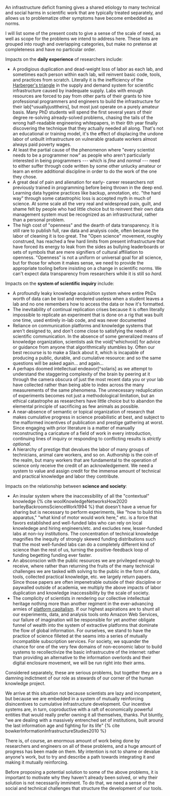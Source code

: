 An infrastructure deficit framing gives a shared etiology to many technical and social harms in scientific work that are typically treated separately, and allows us to problematize other symptoms have become embedded as norms.

I will list some of the present costs to give a sense of the scale of need, as well as scope for the problems we intend to address here. These lists are grouped into rough and overlapping categories, but make no pretense at completeness and have no particular order.

Impacts on the **daily experience** of researchers include:

* A prodigious duplication and dead-weight loss of labor as each lab, and sometimes each person within each lab, will reinvent basic code, tools, and practices from scratch. Literally it is the inefficiency of the [Harberger's triangle](https://en.wikipedia.org/wiki/Deadweight_loss#Harberger's_triangle) in the supply and demand system for scientific infrastructure caused by inadequate supply. Labs with enough resources are forced to pay from other parts of their grants to hire professional programmers and engineers to build the infrastructure for their lab[^usuallyjusttheirs], but most just operate on a purely amateur basis. Many PhD students will spend the first several years of their degree re-solving already-solved problems, chasing the tails of the wrong half-readable engineering whitepapers, in their 6th year finally discovering the technique that they actually needed all along. That's not an educational or training model, it's the effect of displacing the undone labor of unbuilt infrastructure on vulnerable graduate workers almost always paid poverty wages.
* At least the partial cause of the phenomenon where "every scientist needs to be a programmer now" as people who aren't particularly interested in being programmers --- which is *fine* and *normal* --- need to either suffer through code written by some other unlucky amateur or learn an entire additional discipline in order to do the work of the one they chose.
* A great deal of pain and alienation for early- career researchers not previously trained in programming before being thrown in the deep end. Learning data hygeine practices like backup, annotation, etc. "the hard way" through some catastrophic loss is accepted myth in much of science. At some scale all the very real and widespread pain, guilt, and shame felt by people who had little choice but to reinvent their own data management system must be recognized as an infrastructural, rather than a personal problem.
* The high cost of "openness" and the dearth of data transparency. It is still rare to publish full, raw data and analysis code, often because the labor of cleaning it is too great. The "Open science" movement, roughly construed, has reached a few hard limits from present infrastructure that have forced its energy to leak from the sides as bullying leaderboards or sets of symbols that are mere signifiers of cultural affiliation to openness. "Openness" is not a uniform or universal goal for all science, but for those for whom it makes sense, we need to provide the appropriate tooling before insisting on a change in scientific norms. We can't expect data transparency from researchers while it is still so *hard.*


Impacts on the **system of scientific inquiry** include:

* A profoundly leaky knowledge acquisition system where entire PhDs worth of data can be lost and rendered useless when a student leaves a lab and no one remembers how to access the data or how it's formatted. 
* The inevitability of continual replication crises because it is often literally impossible to replicate an experiment that is done on a rig that was built one time, used entirely in-lab code, and was never documented
* Reliance on communication platforms and knowledge systems that aren't designed to, and don't come close to satisfying the needs of scientific communication. In the absence of some generalized means of knowledge organization, scientists ask the void[^whichvoid] for advice or guidance from anyone that algorithmically stumbles by. Often our best recourse is to make a Slack about it, which is incapable of producing a public, durable, and cumulative resource: and so the same questions will be asked again... and again...
* A perhaps doomed intellectual endeavor[^solaris] as we attempt to understand the staggering complexity of the brain by peering at it through the camera obscura of just the most recent data you or your lab have collected rather than being able to index across the many measurements of the same phenomena. The unnecessary reduplication of experiments becomes not just a methodological limitation, but an ethical catastrophe as researchers have little choice but to abandon the elemental principle of sacrificing as few animals as possible. 
* A near-absence of semantic or topical organization of research that makes cumulative progress in science proabilistic at best, and subject to the malformed incentives of publication and prestige gathering at worst. Since engaging with prior literature is a matter of manually reconstructing a caricature of a field of work in every introduction, continuing lines of inquiry or responding to conflicting results is *strictly optional.* 
* A hierarchy of prestige that devalues the labor of many groups of technicians, animal care workers, and so on. Authorship is the coin of the realm, but many workers that are fundamental to the operation of science only receive the credit of an acknowledgement. We need a system to value and assign credit for the immense amount of technical and practical knowledge and labor they contribute.

Impacts on the relationship between **science and society**:

* An insular system where the inaccessibility of all the "contextual" knowledge {% cite woolKnowledgeNetworksHow2020 barleyBackroomsScienceWork1994 %} that doesn't have a venue for sharing but is necessary to perform experiments, like "how to build this apparatus," "what kind of motor would work here," etc. is a force that favors established and well-funded labs who can rely on local knowledege and hiring engineers/etc. and excludes new, lesser-funded labs at non-ivy institutions. The concentration of technical knowledge magnifies the inequity of strongly skewed funding distributions such that the most well-funded labs can do a completely different kind of science than the rest of us, turning the positive-feedback loop of funding begetting funding ever faster.
* An absconscion with the public resources we are privileged enough to receive, where rather than returning the fruits of the many technical challenges we are tasked with solving to the public in the form of data, tools, collected practical knowledge, etc. we largely return papers. Since those papers are often impenetrable outside of their discipline or paywalled outside of academia, we multiply the above impacts of labor duplication and knowledge inaccessibility by the scale of society. 
* The complicity of scientists in rendering our collective intellectual heritage nothing more than another regiment in the ever-advancing armies of [platform capitalism](#platforms-industry-capture-and-the-profit-motive). If our highest aspirations are to shunt all our experiments, data, and analysis tools onto Amazon Web Services, our failure of imagination will be responsible for yet another obligate funnel of wealth into the system of extractive platforms that dominate the flow of global information. For ourselves, we stand to have the practice of science filleted at the seams into a series of mutually incompatible subscription services. For society, we squander the chance for one of the very few domains of non-economic labor to build systems to recollectivize the basic infrastrucutre of the internet: rather than providing an alternative to the information overlords and their digital enclosure movement, we will be run right into their arms.

Considered separately, these are serious problems, but together they are a damning indictment of our role as stewards of our corner of the human knowledge project. 

We arrive at this situation not because scientists are lazy and incompetent, but because we are embedded in a system of mutually reinforcing disincentives to cumulative infrastructure development. Our incentive systems are, in turn, coproductive with a raft of economically powerful entities that would really prefer owning it all themselves, thanks. Put bluntly, "we are dealing with a massively entrenched set of institutions, built around the last information age and fighting for its life" {% cite bowkerInformationInfrastructureStudies2010 %}

There is, of course, an enormous amount of work being done by researchers and engineers on all of these problems, and a huge amount of progress has been made on them. My intention is not to shame or devalue anyone's work, but to try and describe a path towards integrating it and making it mutually reinforcing.

Before proposing a potential solution to some of the above problems, it is important to motivate why they haven't already been solved, or why their solution is not necessarily imminent. To do that, we need a sense of the social and technical challenges that structure the development of our tools.
